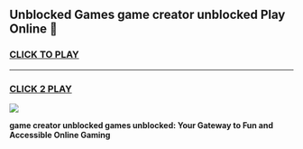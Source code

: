 
## Unblocked Games game creator unblocked Play Online 👋
<h3>
<a href="https://news.freeplayer.one?title=game_creator_unblocked&ref=17F">CLICK TO PLAY</a></h3>
<hr>

<h3>
<a href="https://news.freeplayer.one?title=game_creator_unblocked&ref=17F">CLICK 2 PLAY</a>
  
</h3>

<a href="https://news.freeplayer.one?title=game_creator_unblocked&ref=17F/"><img src="https://clearcache.store/games.png"></a>


**game creator unblocked games unblocked: Your Gateway to Fun and Accessible Online Gaming**
